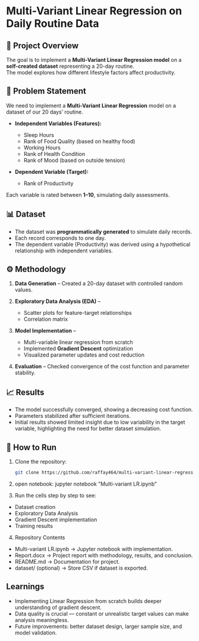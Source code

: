 # Multi-Variant Linear Regression on Daily Routine Data

## 📌 Project Overview 
The goal is to implement a **Multi-Variant Linear Regression model** on a **self-created dataset** representing a 20-day routine.  
The model explores how different lifestyle factors affect productivity.

## 📝 Problem Statement
We need to implement a **Multi-Variant Linear Regression** model on a dataset of our 20 days’ routine.  

- **Independent Variables (Features):**
  - Sleep Hours  
  - Rank of Food Quality (based on healthy food)  
  - Working Hours  
  - Rank of Health Condition  
  - Rank of Mood (based on outside tension)  

- **Dependent Variable (Target):**
  - Rank of Productivity  

Each variable is rated between **1–10**, simulating daily assessments.

## 📊 Dataset
- The dataset was **programmatically generated** to simulate daily records.  
- Each record corresponds to one day.  
- The dependent variable (Productivity) was derived using a hypothetical relationship with independent variables.

## ⚙️ Methodology
1. **Data Generation**
   – Created a 20-day dataset with controlled random values.
    
2. **Exploratory Data Analysis (EDA)** –  
   - Scatter plots for feature-target relationships  
   - Correlation matrix
     
3. **Model Implementation** –  
   - Multi-variable linear regression from scratch  
   - Implemented **Gradient Descent** optimization  
   - Visualized parameter updates and cost reduction
     
4. **Evaluation**
   – Checked convergence of the cost function and parameter stability.

## 📈 Results
- The model successfully converged, showing a decreasing cost function.  
- Parameters stabilized after sufficient iterations.  
- Initial results showed limited insight due to low variability in the target variable, highlighting the need for better dataset simulation.  

## 🚀 How to Run
1. Clone the repository:
   ```bash
   git clone https://github.com/raffay464/multi-variant-linear-regression.git

2. open notebook:
   jupyter notebook "Multi-variant LR.ipynb"
   
3. Run the cells step by step to see:
  - Dataset creation
  - Exploratory Data Analysis
  - Gradient Descent implementation
  - Training results   

4. Repository Contents
  - Multi-variant LR.ipynb → Jupyter notebook with implementation.
  - Report.docx → Project report with methodology, results, and conclusion.
  - README.md → Documentation for project.
  - dataset/ (optional) → Store CSV if dataset is exported.

## Learnings 
  - Implementing Linear Regression from scratch builds deeper understanding of gradient descent.
  - Data quality is crucial — constant or unrealistic target values can make analysis meaningless.
  - Future improvements: better dataset design, larger sample size, and model validation.
